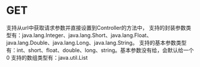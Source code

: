 # GET
支持从url中获取请求参数并直接设置到Controller的方法中，
支持的封装参数类型有：java.lang.Integer、java.lang.Short、java.lang.Float、java.lang.Double、java.lang.Long、java.lang.String。
支持的基本参数类型有：int、short、float、double、long、string。基本参数没有给，会默认给一个0
支持的数组类型有：java.util.List